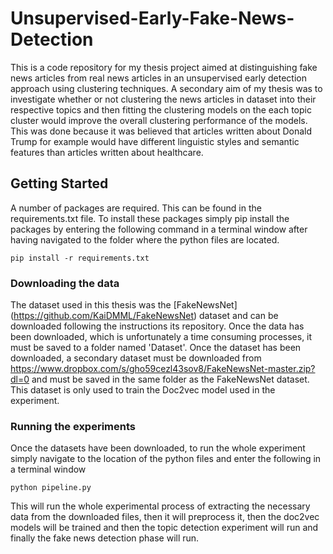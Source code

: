 # Unsupervised-Early-Fake-News-Detection
This is a code repository for my thesis project aimed at distinguishing fake news articles from real news articles in an unsupervised early detection approach using clustering techniques. A secondary aim of my thesis was to investigate whether or not clustering the news articles in dataset into their respective topics and then fitting the clustering models on the each topic cluster would improve the overall clustering performance of the models. This was done because it was believed that articles written about Donald Trump for example would have different linguistic styles and semantic features than articles written about healthcare.

## Getting Started
A number of packages are required. This can be found in the requirements.txt file. To install these packages simply pip install the packages by entering the following command in a terminal window after having navigated to the folder where the python files are located. 
```
pip install -r requirements.txt
```

### Downloading the data
The dataset used in this thesis was the [FakeNewsNet] (https://github.com/KaiDMML/FakeNewsNet) dataset and can be downloaded following the instructions its repository. Once the data has been downloaded, which is unfortunately a time consuming processes, it must be saved to a folder named 'Dataset'. Once the dataset has been downloaded, a secondary dataset must be downloaded from https://www.dropbox.com/s/gho59cezl43sov8/FakeNewsNet-master.zip?dl=0 and must be saved in the same folder as the FakeNewsNet dataset. This dataset is only used to train the Doc2vec model used in the experiment.

### Running the experiments
Once the datasets have been downloaded, to run the whole experiment simply navigate to the location of the python files and enter the following in a terminal window 
```
python pipeline.py
```
This will run the whole experimental process of extracting the necessary data from the downloaded files, then it will preprocess it, then the doc2vec models will be trained and then the topic detection experiment will run and finally the fake news detection phase will run. 

